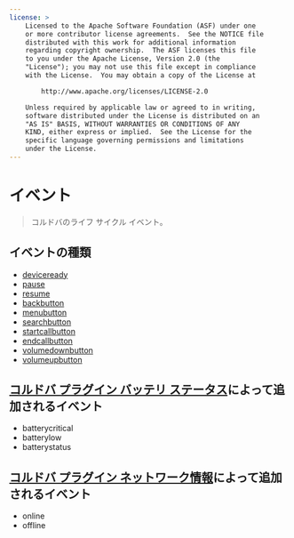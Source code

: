 ```yaml
---
license: >
    Licensed to the Apache Software Foundation (ASF) under one
    or more contributor license agreements.  See the NOTICE file
    distributed with this work for additional information
    regarding copyright ownership.  The ASF licenses this file
    to you under the Apache License, Version 2.0 (the
    "License"); you may not use this file except in compliance
    with the License.  You may obtain a copy of the License at

        http://www.apache.org/licenses/LICENSE-2.0

    Unless required by applicable law or agreed to in writing,
    software distributed under the License is distributed on an
    "AS IS" BASIS, WITHOUT WARRANTIES OR CONDITIONS OF ANY
    KIND, either express or implied.  See the License for the
    specific language governing permissions and limitations
    under the License.
---
```


# イベント

> コルドバのライフ サイクル イベント。

## イベントの種類

*   <a href="events.deviceready.html">deviceready</a>
*   <a href="events.pause.html">pause</a>
*   <a href="events.resume.html">resume</a>
*   <a href="events.backbutton.html">backbutton</a>
*   <a href="events.menubutton.html">menubutton</a>
*   <a href="events.searchbutton.html">searchbutton</a>
*   <a href="events.startcallbutton.html">startcallbutton</a>
*   <a href="events.endcallbutton.html">endcallbutton</a>
*   <a href="events.volumedownbutton.html">volumedownbutton</a>
*   <a href="events.volumeupbutton.html">volumeupbutton</a>

## [コルドバ プラグイン バッテリ ステータス][1]によって追加されるイベント

 [1]: https://github.com/apache/cordova-plugin-battery-status/blob/master/README.md

*   batterycritical
*   batterylow
*   batterystatus

## [コルドバ プラグイン ネットワーク情報][2]によって追加されるイベント

 [2]: https://github.com/apache/cordova-plugin-network-information/blob/master/README.md

*   online
*   offline